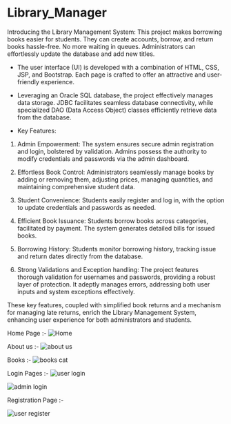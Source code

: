 # Library_Manager

Introducing the Library Management System: This project makes borrowing books easier for students. They can create accounts, borrow, and return books hassle-free. No more waiting in queues. Administrators can effortlessly update the database and add new titles.

* The user interface (UI) is developed with a combination of HTML, CSS, JSP, and Bootstrap. Each page is crafted to offer an attractive and user-friendly experience.

* Leveraging an Oracle SQL database, the project effectively manages data storage. JDBC facilitates seamless database connectivity, while specialized DAO (Data Access Object) classes efficiently retrieve data from the database.

* Key Features:

1) Admin Empowerment: The system ensures secure admin registration and login, bolstered by validation. Admins possess the authority to modify credentials and passwords via the admin dashboard.

2) Effortless Book Control: Administrators seamlessly manage books by adding or removing them, adjusting prices, managing quantities, and maintaining comprehensive student data.

3) Student Convenience: Students easily register and log in, with the option to update credentials and passwords as needed.

4) Efficient Book Issuance: Students borrow books across categories, facilitated by payment. The system generates detailed bills for issued books.

5) Borrowing History: Students monitor borrowing history, tracking issue and return dates directly from the database.

6) Strong Validations and Exception handling: The project features thorough validation for usernames and passwords, providing a robust layer of protection. It adeptly manages errors, addressing both user inputs and system exceptions effectively.

These key features, coupled with simplified book returns and a mechanism for managing late returns, enrich the Library Management System, enhancing user experience for both administrators and students.

Home Page :-
![Home](https://github.com/arpitchavan30/Library_Manager/assets/126240415/af7ee1ce-b0e5-4697-a9f8-b2047e2776f5)

About us :- 
![about us ](https://github.com/arpitchavan30/Library_Manager/assets/126240415/3e678c8b-c4ab-4910-87e0-2f6e47b7c2d1)

Books :-
![books cat](https://github.com/arpitchavan30/Library_Manager/assets/126240415/05709b49-fc5d-4754-85b2-40ca49a93026)

Login Pages :-
![user login](https://github.com/arpitchavan30/Library_Manager/assets/126240415/b33739b4-0d52-4f77-9e15-8c99f392785d)

![admin login](https://github.com/arpitchavan30/Library_Manager/assets/126240415/d490be5c-3f1f-441f-a34a-daddeafb923c)

Registration Page :-

![user register](https://github.com/arpitchavan30/Library_Manager/assets/126240415/3cb84c9f-143c-48b7-9b0a-b236d06c7d06)




